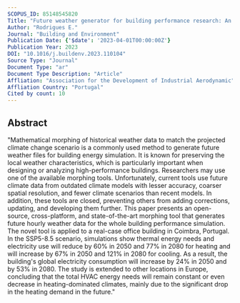 ```yaml
---
SCOPUS_ID: 85148545820
Title: "Future weather generator for building performance research: An open-source morphing tool and an application"
Author: "Rodrigues E."
Journal: "Building and Environment"
Publication Date: {'$date': '2023-04-01T00:00:00Z'}
Publication Year: 2023
DOI: "10.1016/j.buildenv.2023.110104"
Source Type: "Journal"
Document Type: "ar"
Document Type Description: "Article"
Affliation: "Association for the Development of Industrial Aerodynamic"
Affliation Country: "Portugal"
Cited by count: 10
---
```


## Abstract
"Mathematical morphing of historical weather data to match the projected climate change scenario is a commonly used method to generate future weather files for building energy simulation. It is known for preserving the local weather characteristics, which is particularly important when designing or analyzing high-performance buildings. Researchers may use one of the available morphing tools. Unfortunately, current tools use future climate data from outdated climate models with lesser accuracy, coarser spatial resolution, and fewer climate scenarios than recent models. In addition, these tools are closed, preventing others from adding corrections, updating, and developing them further. This paper presents an open-source, cross-platform, and state-of-the-art morphing tool that generates future hourly weather data for the whole building performance simulation. The novel tool is applied to a real-case office building in Coimbra, Portugal. In the SSP5-8.5 scenario, simulations show thermal energy needs and electricity use will reduce by 60% in 2050 and 77% in 2080 for heating and will increase by 67% in 2050 and 121% in 2080 for cooling. As a result, the building's global electricity consumption will increase by 24% in 2050 and by 53% in 2080. The study is extended to other locations in Europe, concluding that the total HVAC energy needs will remain constant or even decrease in heating-dominated climates, mainly due to the significant drop in the heating demand in the future."
